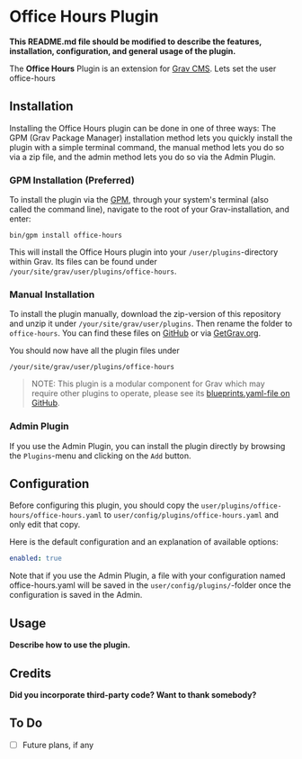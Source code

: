# Office Hours Plugin

**This README.md file should be modified to describe the features, installation, configuration, and general usage of the plugin.**

The **Office Hours** Plugin is an extension for [Grav CMS](http://github.com/getgrav/grav). Lets set the user office-hours

## Installation

Installing the Office Hours plugin can be done in one of three ways: The GPM (Grav Package Manager) installation method lets you quickly install the plugin with a simple terminal command, the manual method lets you do so via a zip file, and the admin method lets you do so via the Admin Plugin.

### GPM Installation (Preferred)

To install the plugin via the [GPM](http://learn.getgrav.org/advanced/grav-gpm), through your system's terminal (also called the command line), navigate to the root of your Grav-installation, and enter:

    bin/gpm install office-hours

This will install the Office Hours plugin into your `/user/plugins`-directory within Grav. Its files can be found under `/your/site/grav/user/plugins/office-hours`.

### Manual Installation

To install the plugin manually, download the zip-version of this repository and unzip it under `/your/site/grav/user/plugins`. Then rename the folder to `office-hours`. You can find these files on [GitHub](https://github.com//grav-plugin-office-hours) or via [GetGrav.org](http://getgrav.org/downloads/plugins#extras).

You should now have all the plugin files under

    /your/site/grav/user/plugins/office-hours
	
> NOTE: This plugin is a modular component for Grav which may require other plugins to operate, please see its [blueprints.yaml-file on GitHub](https://github.com//grav-plugin-office-hours/blob/master/blueprints.yaml).

### Admin Plugin

If you use the Admin Plugin, you can install the plugin directly by browsing the `Plugins`-menu and clicking on the `Add` button.

## Configuration

Before configuring this plugin, you should copy the `user/plugins/office-hours/office-hours.yaml` to `user/config/plugins/office-hours.yaml` and only edit that copy.

Here is the default configuration and an explanation of available options:

```yaml
enabled: true
```

Note that if you use the Admin Plugin, a file with your configuration named office-hours.yaml will be saved in the `user/config/plugins/`-folder once the configuration is saved in the Admin.

## Usage

**Describe how to use the plugin.**

## Credits

**Did you incorporate third-party code? Want to thank somebody?**

## To Do

- [ ] Future plans, if any

